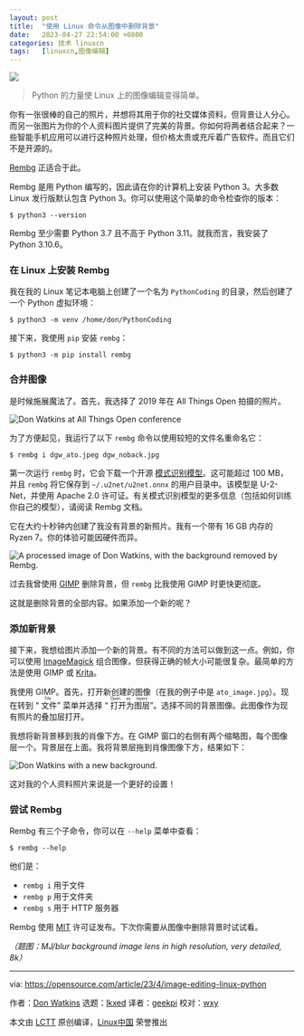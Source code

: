 ```yaml
---
layout: post
title:	"使用 Linux 命令从图像中删除背景"
date:	2023-04-27 22:54:00 +0800 
categories:	技术 linuxcn 
tags:	[linuxcn,图像编辑]
---
```



![](/Asserts/Images//attachment/album/202304/27/225433ed1xkzdfz7iuwfyo.jpg)



> 
> Python 的力量使 Linux 上的图像编辑变得简单。
> 
> 
> 


你有一张很棒的自己的照片，并想将其用于你的社交媒体资料，但背景让人分心。而另一张图片为你的个人资料图片提供了完美的背景。你如何将两者结合起来？一些智能手机应用可以进行这种照片处理，但价格太贵或充斥着广告软件。而且它们不是开源的。


[Rembg](https://github.com/danielgatis/rembg) 正适合于此。


Rembg 是用 Python 编写的，因此请在你的计算机上安装 Python 3。大多数 Linux 发行版默认包含 Python 3。你可以使用这个简单的命令检查你的版本：



```
$ python3 --version

```

Rembg 至少需要 Python 3.7 且不高于 Python 3.11。就我而言，我安装了 Python 3.10.6。


### 在 Linux 上安装 Rembg


我在我的 Linux 笔记本电脑上创建了一个名为 `PythonCoding` 的目录，然后创建了一个 Python 虚拟环境：



```
$ python3 -m venv /home/don/PythonCoding

```

接下来，我使用 `pip` 安装 `rembg`：



```
$ python3 -m pip install rembg

```

### 合并图像


是时候施展魔法了。首先，我选择了 2019 年在 All Things Open 拍摄的照片。


![Don Watkins at All Things Open conference](/Asserts/Images//attachment/album/202304/27/225521utxhyzm3m5304t3m.jpg)


为了方便起见，我运行了以下 `rembg` 命令以使用较短的文件名重命名它：



```
$ rembg i dgw_ato.jpeg dgw_noback.jpg

```

第一次运行 `rembg` 时，它会下载一个开源 [模式识别模型](https://github.com/xuebinqin/U-2-Net)。这可能超过 100 MB，并且 `rembg` 将它保存到 `~/.u2net/u2net.onnx` 的用户目录中。该模型是 U-2-Net，并使用 Apache 2.0 许可证。有关模式识别模型的更多信息（包括如何训练你自己的模型），请阅读 Rembg 文档。


它在大约十秒钟内创建了我没有背景的新照片。我有一个带有 16 GB 内存的 Ryzen 7。你的体验可能因硬件而异。


![A processed image of Don Watkins, with the background removed by Rembg.](/Asserts/Images//attachment/album/202304/27/225526x0fg4vjmgwwmyuzh.jpg)


过去我曾使用 [GIMP](https://opensource.com/content/cheat-sheet-gimp) 删除背景，但 `rembg` 比我使用 GIMP 时更快更彻底。


这就是删除背景的全部内容。如果添加一个新的呢？


### 添加新背景


接下来，我想给图片添加一个新的背景。有不同的方法可以做到这一点。例如，你可以使用 [ImageMagick](https://opensource.com/article/17/8/imagemagick) 组合图像，但获得正确的帧大小可能很复杂。最简单的方法是使用 GIMP 或 [Krita](https://opensource.com/article/21/12/open-source-photo-editing-krita)。


我使用 GIMP。首先，打开新创建的图像（在我的例子中是 `ato_image.jpg`）。现在转到 “<ruby> 文件 <rt>  File </rt></ruby>” 菜单并选择 “<ruby> 打开为图层 <rt>  Open as layers </rt></ruby>”。选择不同的背景图像。此图像作为现有照片的叠加层打开。


我想将新背景移到我的肖像下方。在 GIMP 窗口的右侧有两个缩略图，每个图像层一个。背景层在上面。我将背景层拖到肖像图像下方，结果如下：


![Don Watkins with a new background.](/Asserts/Images//attachment/album/202304/27/225533lffsa0wssev0rs7a.jpg)


这对我的个人资料照片来说是一个更好的设置！


### 尝试 Rembg


Rembg 有三个子命令，你可以在 `--help` 菜单中查看：



```
$ rembg --help

```

他们是：


* `rembg i` 用于文件
* `rembg p` 用于文件夹
* `rembg s` 用于 HTTP 服务器


Rembg 使用 [MIT](https://github.com/danielgatis/rembg/blob/main/LICENSE.txt) 许可证发布。下次你需要从图像中删除背景时试试看。


*（题图：MJ/blur background image lens in high resolution, very detailed, 8k）*




---


via: <https://opensource.com/article/23/4/image-editing-linux-python>


作者：[Don Watkins](https://opensource.com/users/don-watkins) 选题：[lkxed](https://github.com/lkxed/) 译者：[geekpi](https://github.com/geekpi) 校对：[wxy](https://github.com/wxy)


本文由 [LCTT](https://github.com/LCTT/TranslateProject) 原创编译，[Linux中国](https://linux.cn/) 荣誉推出
